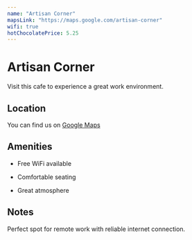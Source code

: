 ```yaml
---
name: "Artisan Corner"
mapsLink: "https://maps.google.com/artisan-corner"
wifi: true
hotChocolatePrice: 5.25
---
```


# Artisan Corner

Visit this cafe to experience a great work environment.

## Location
You can find us on [Google Maps](https://maps.google.com/artisan-corner)

## Amenities
- Free WiFi available

- Comfortable seating
- Great atmosphere

## Notes
Perfect spot for remote work with reliable internet connection.
